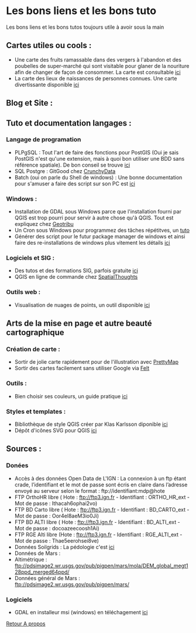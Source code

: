 # Les bons liens et les bons tuto
Les bons liens et les bons tutos toujours utile à avoir sous la main


## Cartes utiles ou cools :
- Une carte des fruits ramassable dans des vergers à l'abandon et des poubelles de super-marché qui sont visitable pour glaner de la nouriture afin de changer de façon de consommer. La carte est consultable [ici]( https://fallingfruit.org/)
- La carte des lieux de naissances de personnes connues. Une carte divertissante disponible [ici](https://tjukanovt.github.io/notable-people)

## Blog et Site :

## Tuto et documentation langages :
### Langage de programation
- PLPgSQL : Tout l'art de faire des fonctions pour PostGIS (Oui je sais PostGIS n'est qu'une extension, mais à quoi bon utiliser une BDD sans référence spatiale). De bon conseil se trouve [ici](https://public.dalibo.com/exports/formation/manuels/modules/p1/p1.handout.html)
- SQL Postgre : GitGood chez [CrunchyData](https://www.crunchydata.com/developers/tutorials)
- Batch (oui on parle du Shell de windows) : Une bonne documentation pour s'amuser a faire des script sur son PC est [ici](https://initscreen.developpez.com/tutoriels/batch/apprendre-la-programmation-de-script-batch/)
### Windows :
- Installation de GDAL sous Windows parce que l'installation fourni par QGIS est trop pourri pour servir à autre chose qu'à QGIS. Tout est expliquez chez [Geotribu](https://static.geotribu.fr/articles/2013/art_2013-09-26/)
- Un Cron sous Windows pour programmez des tâches répétitves, un [tuto](https://moreabout.tech/creating-cron-jobs-in-windows-10-and-windows-server-2016/)
- Générer des script pour le futur package manager de windows et ainsi faire des re-installations de windows plus vitement les détails [ici](https://winstall.app/)
### Logiciels et SIG :
- Des tutos et des formations SIG, parfois gratuite [ici](https://spatialthoughts.com/)
- QGIS en ligne de commande chez [SpatialThoughts](https://spatialthoughts.com/2022/07/30/qgis_process_command_line/)

### Outils web :
- Visualisation de nuages de points, un outil disponible [ici](https://viewer.copc.io/)

## Arts de la mise en page et autre beauté cartographique
### Création de carte :
- Sortir de jolie carte rapidement pour de l'illustration avec [PrettyMap](https://chrieke-prettymapp-streamlit-prettymappapp-1k0qxh.streamlitapp.com/~/+/#prettymapp)
- Sortir des cartes facilement sans utiliser Google via [Felt](https://felt.com/maps)
### Outils :
- Bien choisir ses couleurs, un guide pratique [ici](https://blog.datawrapper.de/beautifulcolors/index.html)
### Styles et templates :
- Bibliothèque de style QGIS créer par Klas Karlsson diponible [ici](https://style-hub.github.io/#)
- Dépôt d'icônes SVG pour QGIS [ici](https://www.svgrepo.com/)



## Sources :
### Donées
- Accès à des données Open Data de L'IGN : La connexion à un ftp étant crade, l’identifiant et le mot de passe sont écris en claire dans l’adresse envoyé au serveur selon le format : ftp://identifiant:mdp@hote
 - FTP OrthoHR libre (  Hote : ftp://ftp3.ign.fr - Identifiant : ORTHO_HR_ext - Mot de passe : Ithacah6ophai2vo)
 - FTP BD Carto libre (  Hote : ftp://ftp3.ign.fr - Identifiant : BD_CARTO_ext - Mot de passe : Oor4el8aeM3io0Ji)
 - FTP BD ALTI libre (  Hote : ftp://ftp3.ign.fr  - Identifiant : BD_ALTI_ext - Mot de passe : docoazeecoosh1Ai)
 - FTP RGE Alti libre (Hote : ftp://ftp3.ign.fr - Identifiant : RGE_ALTI_ext - Mot de passe : Thae5eerohsei8ve) 
- Données Soilgrids : La pédologie c'est [ici](https://files.isric.org/soilgrids)
- Données de Mars :
 - Altimétrique : ftp://pdsimage2.wr.usgs.gov/pub/pigpen/mars/mola/DEM_global_megt128ppd_merged64ppd/
 - Données général de Mars : ftp://pdsimage2.wr.usgs.gov/pub/pigpen/mars/
### Logiciels
- GDAL en installeur msi (windows) en téléchagement [ici](https://www.gisinternals.com/index.html)

[Retour A propos](https://monsieurj42.github.io/index)